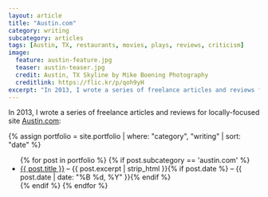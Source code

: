 ```yaml
---
layout: article
title: "Austin.com"
category: writing
subcategory: articles
tags: [Austin, TX, restaurants, movies, plays, reviews, criticism]
image:
  feature: austin-feature.jpg
  teaser: austin-teaser.jpg
  credit: Austin, TX Skyline by Mike Boening Photography
  creditlink: https://flic.kr/p/qoh9yH
excerpt: "In 2013, I wrote a series of freelance articles and reviews for locally-focused site Austin.com."
---
```


In 2013, I wrote a series of freelance articles and reviews for locally-focused site [Austin.com](http://www.austin.com):

{% assign portfolio = site.portfolio | where: "category", "writing" | sort: "date" %}

<ul>
{% for post in portfolio %}
{% if post.subcategory == 'austin.com' %}
<li><a href="{{ site.url }}{{ post.url }}">{{ post.title }}</a> – <span class="archive-excerpt">{{ post.excerpt | strip_html }}</span>{% if post.date %} – <span class="archive-meta">{{ post.date | date: "%B %d, %Y" }}</span>{% endif %}</li>
{% endif %}
{% endfor %}
</ul>